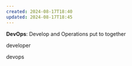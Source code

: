 ```yaml
---
created: 2024-08-17T18:40
updated: 2024-08-17T18:45
---
```



**DevOps**:
Develop and Operations put to together

developer


devops

